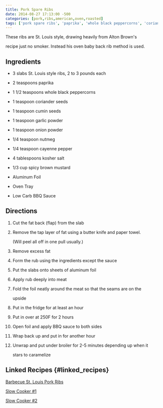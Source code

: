 ```yaml
---
title: Pork Spare Ribs
date: 2014-08-27 17:13:00 -500
categories: [pork,ribs,american,oven,roasted]
tags: ['pork spare ribs', 'paprika', 'whole black peppercorns', 'coriander seeds', 'cumin seeds', 'garlic powder', 'onion powder', 'nutmeg', 'cayenne pepper', 'kosher salt', 'spicy brown mustard', 'aluminum foil', 'oven tray', 'low carb BBQ sauce', 'cut', 'remove', 'form', 'put', 'apply', 'fold', 'refrigerate', 'bake', 'open', 'wrap', 'broiler']
---
```


These ribs are St. Louis style, drawing heavily from Alton Brown\'s

recipe just no smoker. Instead his oven baby back rib method is used.



## Ingredients



-   3 slabs St. Louis style ribs, 2 to 3 pounds each

-   2 teaspoons paprika

-   1 1/2 teaspoons whole black peppercorns

-   1 teaspoon coriander seeds

-   1 teaspoon cumin seeds

-   1 teaspoon garlic powder

-   1 teaspoon onion powder

-   1/4 teaspoon nutmeg

-   1/4 teaspoon cayenne pepper

-   4 tablespoons kosher salt

-   1/3 cup spicy brown mustard

-   Aluminum Foil

-   Oven Tray

-   Low Carb BBQ Sauce


## Directions



1.  Cut the fat back (flap) from the slab

2.  Remove the tap layer of fat using a butter knife and paper towel.

    (Will peel all off in one pull usually.)

3.  Remove excess fat

4.  Form the rub using the ingredients except the sauce

5.  Put the slabs onto sheets of aluminum foil

6.  Apply rub deeply into meat

7.  Fold the foil neatly around the meat so that the seams are on the

    upside

8.  Put in the fridge for at least an hour

9.  Put in over at 250F for 2 hours

10. Open foil and apply BBQ sauce to both sides

11. Wrap back up and put in for another hour

12. Unwrap and put under broiler for 2-5 minutes depending up when it

    stars to caramelize



## Linked Recipes {#linked_recipes}



[Barbecue St. Louis Pork Ribs](http://www.foodnetwork.com/recipes/alton-brown/barbecue-st-louis-pork-ribs-recipe2.html)

[Slow Cooker \#1](http://www.djfoodie.com/Pork-Ribs)



[Slow Cooker \#2](http://blahblahblahketo.com/post/76169393384/slow-cooker-spare-ribs-with-low-carb-spicy-barbecue)

